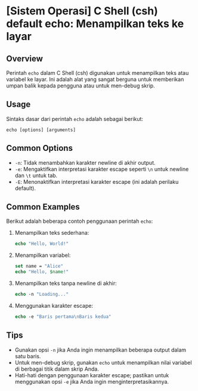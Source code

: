 # [Sistem Operasi] C Shell (csh) default echo: Menampilkan teks ke layar

## Overview
Perintah `echo` dalam C Shell (csh) digunakan untuk menampilkan teks atau variabel ke layar. Ini adalah alat yang sangat berguna untuk memberikan umpan balik kepada pengguna atau untuk men-debug skrip.

## Usage
Sintaks dasar dari perintah `echo` adalah sebagai berikut:

```
echo [options] [arguments]
```

## Common Options
- `-n`: Tidak menambahkan karakter newline di akhir output.
- `-e`: Mengaktifkan interpretasi karakter escape seperti `\n` untuk newline dan `\t` untuk tab.
- `-E`: Menonaktifkan interpretasi karakter escape (ini adalah perilaku default).

## Common Examples
Berikut adalah beberapa contoh penggunaan perintah `echo`:

1. Menampilkan teks sederhana:
   ```csh
   echo "Hello, World!"
   ```

2. Menampilkan variabel:
   ```csh
   set name = "Alice"
   echo "Hello, $name!"
   ```

3. Menampilkan teks tanpa newline di akhir:
   ```csh
   echo -n "Loading..."
   ```

4. Menggunakan karakter escape:
   ```csh
   echo -e "Baris pertama\nBaris kedua"
   ```

## Tips
- Gunakan opsi `-n` jika Anda ingin menampilkan beberapa output dalam satu baris.
- Untuk men-debug skrip, gunakan `echo` untuk menampilkan nilai variabel di berbagai titik dalam skrip Anda.
- Hati-hati dengan penggunaan karakter escape; pastikan untuk menggunakan opsi `-e` jika Anda ingin menginterpretasikannya.